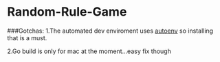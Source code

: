 Random-Rule-Game
================

###Gotchas:
1.The automated dev enviroment uses [autoenv](https://github.com/kennethreitz/autoenv) so installing that is a must. 

2.Go build is only for mac at the moment...easy fix though
